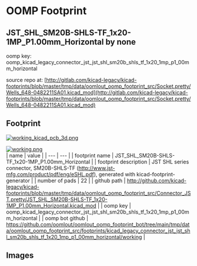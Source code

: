# OOMP Footprint  
## JST_SHL_SM20B-SHLS-TF_1x20-1MP_P1.00mm_Horizontal  by none  
  
oomp key: oomp_kicad_legacy_connector_jst_jst_shl_sm20b_shls_tf_1x20_1mp_p1_00mm_horizontal  
  
source repo at: [http://gitlab.com/kicad-legacy/kicad-footprints/blob/master/tmp/data/oomlout_oomp_footprint_src/Socket.pretty/Wells_648-0482211SA01.kicad_mod](http://gitlab.com/kicad-legacy/kicad-footprints/blob/master/tmp/data/oomlout_oomp_footprint_src/Socket.pretty/Wells_648-0482211SA01.kicad_mod)  
## Footprint  
  
[![working_kicad_pcb_3d.png](working_kicad_pcb_3d_600.png)](working_kicad_pcb_3d.png)  
  
[![working.png](working_600.png)](working.png)  
| name | value | 
| --- | --- | 
| footprint name | JST_SHL_SM20B-SHLS-TF_1x20-1MP_P1.00mm_Horizontal | 
| footprint description | JST SHL series connector, SM20B-SHLS-TF (http://www.jst-mfg.com/product/pdf/eng/eSHL.pdf), generated with kicad-footprint-generator | 
| number of pads | 22 | 
| github path | http://github.com/kicad-legacy/kicad-footprints/blob/master/tmp/data/oomlout_oomp_footprint_src/Connector_JST.pretty/JST_SHL_SM20B-SHLS-TF_1x20-1MP_P1.00mm_Horizontal.kicad_mod | 
| oomp key | oomp_kicad_legacy_connector_jst_jst_shl_sm20b_shls_tf_1x20_1mp_p1_00mm_horizontal | 
| oomp bot github | https://github.com/oomlout/oomlout_oomp_footprint_bot/tree/main/tmp/data/oomlout_oomp_footprint_src/footprints/kicad_legacy_connector_jst_jst_shl_sm20b_shls_tf_1x20_1mp_p1_00mm_horizontal/working | 
## Images  
